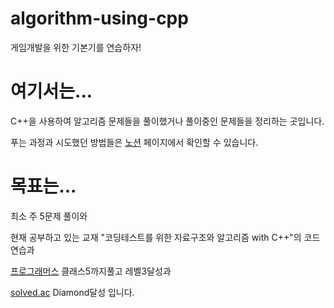 # algorithm-using-cpp
게임개발을 위한 기본기를 연습하자!


# 여기서는...

C++을 사용하여 알고리즘 문제들을 풀이했거나 풀이중인 문제들을 정리하는 곳입니다.

푸는 과정과 시도했던 방법들은 [노션](https://glimmer-fireplace-3ae.notion.site/C-a973ac5a57584eb1bd59d3350902a122) 페이지에서 확인할 수 있습니다.



# 목표는... 

최소 주 5문제 풀이와

현재 공부하고 있는 교재 "코딩테스트를 위한 자료구조와 알고리즘 with C++"의 코드 연습과

[프로그래머스](https://programmers.co.kr/) 클래스5까지풀고 레벨3달성과

[solved.ac](https://solved.ac/problems/level) Diamond달성 입니다.

